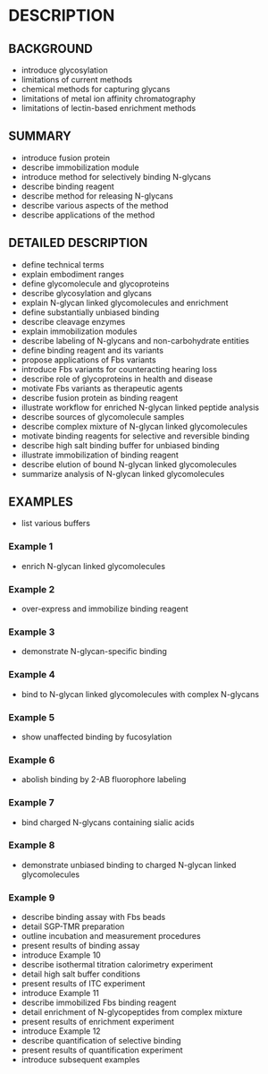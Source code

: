 # DESCRIPTION

## BACKGROUND

- introduce glycosylation
- limitations of current methods
- chemical methods for capturing glycans
- limitations of metal ion affinity chromatography
- limitations of lectin-based enrichment methods

## SUMMARY

- introduce fusion protein
- describe immobilization module
- introduce method for selectively binding N-glycans
- describe binding reagent
- describe method for releasing N-glycans
- describe various aspects of the method
- describe applications of the method

## DETAILED DESCRIPTION

- define technical terms
- explain embodiment ranges
- define glycomolecule and glycoproteins
- describe glycosylation and glycans
- explain N-glycan linked glycomolecules and enrichment
- define substantially unbiased binding
- describe cleavage enzymes
- explain immobilization modules
- describe labeling of N-glycans and non-carbohydrate entities
- define binding reagent and its variants
- propose applications of Fbs variants
- introduce Fbs variants for counteracting hearing loss
- describe role of glycoproteins in health and disease
- motivate Fbs variants as therapeutic agents
- describe fusion protein as binding reagent
- illustrate workflow for enriched N-glycan linked peptide analysis
- describe sources of glycomolecule samples
- describe complex mixture of N-glycan linked glycomolecules
- motivate binding reagents for selective and reversible binding
- describe high salt binding buffer for unbiased binding
- illustrate immobilization of binding reagent
- describe elution of bound N-glycan linked glycomolecules
- summarize analysis of N-glycan linked glycomolecules

## EXAMPLES

- list various buffers

### Example 1

- enrich N-glycan linked glycomolecules

### Example 2

- over-express and immobilize binding reagent

### Example 3

- demonstrate N-glycan-specific binding

### Example 4

- bind to N-glycan linked glycomolecules with complex N-glycans

### Example 5

- show unaffected binding by fucosylation

### Example 6

- abolish binding by 2-AB fluorophore labeling

### Example 7

- bind charged N-glycans containing sialic acids

### Example 8

- demonstrate unbiased binding to charged N-glycan linked glycomolecules

### Example 9

- describe binding assay with Fbs beads
- detail SGP-TMR preparation
- outline incubation and measurement procedures
- present results of binding assay
- introduce Example 10
- describe isothermal titration calorimetry experiment
- detail high salt buffer conditions
- present results of ITC experiment
- introduce Example 11
- describe immobilized Fbs binding reagent
- detail enrichment of N-glycopeptides from complex mixture
- present results of enrichment experiment
- introduce Example 12
- describe quantification of selective binding
- present results of quantification experiment
- introduce subsequent examples

